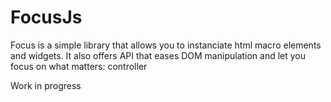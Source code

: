 # FocusJs
Focus is a simple library that allows you to instanciate html macro elements and widgets.
It also offers API that eases DOM manipulation and let you focus on what matters: controller

Work in progress
